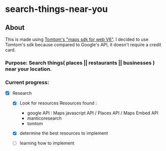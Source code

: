 # search-things-near-you

## About
This is made using [Tomtom's "maps sdk for web V6"](https://api.tomtom.com/maps-sdk-for-web/6.x/6.14.0/documentation/dist/modules/Maps.html).
I decided to use Tomtom's sdk because compared to Google's API, it doesn't require a credit card.

### Purpose: Search things( places || restaurants || businesses ) near your location.

### Current progress: 
- [x] Research 
    - [x] Look for resources
    Resources found :
        - google API : Maps javascript API / Places API / Maps Embed API
        - manticoresearch
        - tomtom

    - [x] determine the best resources to implement
    - [ ] learning how to implement

